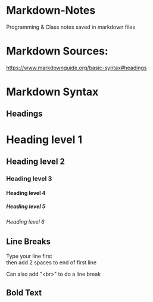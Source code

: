 # Markdown-Notes
Programming &amp; Class notes saved in markdown files


# Markdown Sources:

https://www.markdownguide.org/basic-syntax#headings

# Markdown Syntax

## Headings 

# Heading level 1 	

## Heading level 2 	

### Heading level 3	

#### Heading level 4

##### Heading level 5

###### Heading level 6

## Line Breaks
Type your line first  
then add 2 spaces to end of first line

Can also add "\<br>" to do a line break 

## Bold Text